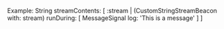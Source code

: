 Example:
	String streamContents: [ :stream |
		(CustomStringStreamBeacon with: stream)
			runDuring: [ 
				MessageSignal log: 'This is a message' ] ]